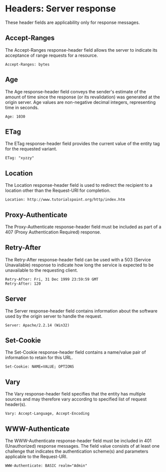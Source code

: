 # Headers: Server response

These header fields are applicability only for response messages.

## Accept-Ranges

The Accept-Ranges response-header field allows the server to indicate its acceptance of range requests for a resource.

```text
Accept-Ranges: bytes
```

## Age

The Age response-header field conveys the sender's estimate of the amount of time since the response (or its revalidation) was generated at the origin server. Age values are non-negative decimal integers, representing time in seconds.

```text
Age: 1030
```

## ETag

The ETag response-header field provides the current value of the entity tag for the requested variant.

```text
ETag: "xyzzy"
```

## Location

The Location response-header field is used to redirect the recipient to a location other than the Request-URI for completion.

```text
Location: http://www.tutorialspoint.org/http/index.htm
```

## Proxy-Authenticate

The Proxy-Authenticate response-header field must be included as part of a 407 (Proxy Authentication Required) response.

## Retry-After

The Retry-After response-header field can be used with a 503 (Service Unavailable) response to indicate how long the service is expected to be unavailable to the requesting client.

```text
Retry-After: Fri, 31 Dec 1999 23:59:59 GMT
Retry-After: 120
```

## Server

The Server response-header field contains information about the software used by the origin server to handle the request.

```text
Server: Apache/2.2.14 (Win32)
```

## Set-Cookie

The Set-Cookie response-header field contains a name/value pair of information to retain for this URL.

```text
Set-Cookie: NAME=VALUE; OPTIONS
```

## Vary

The Vary response-header field specifies that the entity has multiple sources and may therefore vary according to specified list of request header(s).

```text
Vary: Accept-Language, Accept-Encoding
```

## WWW-Authenticate

The WWW-Authenticate response-header field must be included in 401 (Unauthorized) response messages. The field value consists of at least one challenge that indicates the authentication scheme(s) and parameters applicable to the Request-URI.

```text
WWW-Authenticate: BASIC realm="Admin"
```
